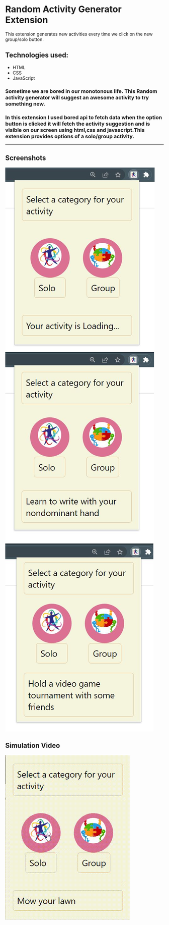 # **Random Activity Generator Extension**

This extension generates new activities every time we click on the new group/solo button.

## Technologies used:

- HTML
- CSS
- JavaScript

### Sometime we are bored in our monotonous life. This Random activity generator will suggest an awesome activity to try something new.

### In this extension I used bored api to fetch data when the option button is clicked it will fetch the activity suggestion and is visible on our screen using html,css and javascript.This extension provides options of a solo/group activity.

---

## Screenshots

![Loading](./images/img0.JPG)
![Solo Activity](./images/img1.JPG)
![Group Activity](./images/img2.JPG)

## Simulation Video

![random_activity_generator](./images/random_activity_generator.gif)
